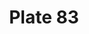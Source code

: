 ---
pid: '83'
an: '7'
title: Plate 83
rev_year: 
_date: 
caption: Chapeau à la Minerve. Robe Rayée Blanc sur Blanc. Théât. de la Rép.
translation: Minerva Hat. Striped White on White Dress. Theater de la République.
student: Anne Higonnet
keywords: "[ Chapeau, Robe, Theatre ]"
permalink: /plates/83
layout: plate-page
---